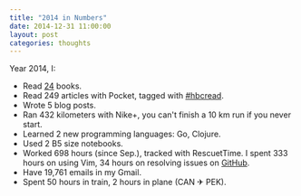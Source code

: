 ```yaml
---
title: "2014 in Numbers"
date: 2014-12-31 11:00:00
layout: post
categories: thoughts
---
```


Year 2014, I:

- Read [24][1] books.
- Read 249 articles with Pocket, tagged with [#hbcread][2].
- Wrote 5 blog posts.
- Ran 432 kilometers with Nike+, you can't finish a 10 km run if you never start.
- Learned 2 new programming languages: Go, Clojure.
- Used 2 B5 size notebooks.
- Worked 698 hours (since Sep.), tracked with RescuetTime.
  I spent 333 hours on using Vim, 34 hours on resolving issues on [GitHub][3].
- Have 19,761 emails in my Gmail.
- Spent 50 hours in train, 2 hours in plane (CAN ✈ PEK).


[1]: http://book.douban.com/people/92463871/collect
[2]: https://twitter.com/hashtag/hbcread?src=hash
[3]: https://github.com/bcho
